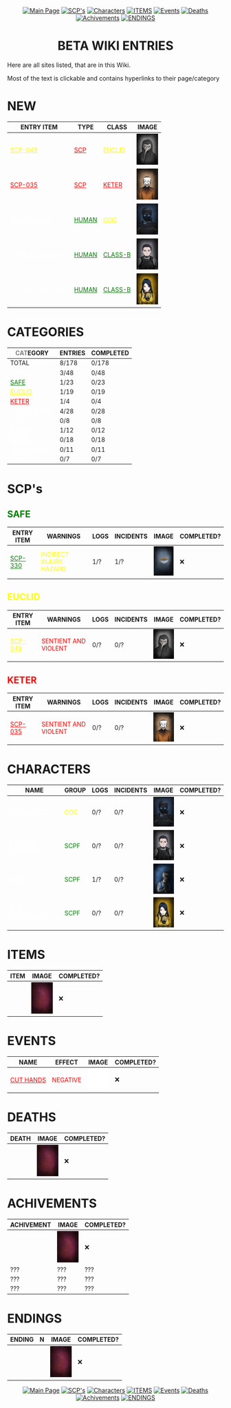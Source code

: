 <p align="center">
    <a href="../index">
        <img src="https://img.shields.io/badge/GO_TO-MAIN_PAGE-ffffff?style=for-the-badge&labelColor=000000&color=ffffff" title="Main Page"/></a>
    <a href="./tree#scps">
        <img src="https://img.shields.io/badge/SCP'S-000000?style=for-the-badge" title="SCP's"/></a>
    <a href="./tree#characters">
        <img src="https://img.shields.io/badge/CHARACTERS-ffffff?style=for-the-badge" title="Characters"/></a>
    <a href="./tree#items">
        <img src="https://img.shields.io/badge/CHARACTERS-000000?style=for-the-badge" title="ITEMS"/></a>
    <a href="./tree#events">
        <img src="https://img.shields.io/badge/EVENTS-ffffff?style=for-the-badge" title="Events"/></a>
    <a href="./tree#deaths">
        <img src="https://img.shields.io/badge/DEATHS-000000?style=for-the-badge" title="Deaths"/></a>
    <a href="./tree#achivements">
        <img src="https://img.shields.io/badge/ARCHIVEMENTS-ffffff?style=for-the-badge" title="Achivements"/></a>
    <a href="./tree#endings">
        <img src="https://img.shields.io/badge/ENDINGS-000000?style=for-the-badge" title="ENDINGS"/></a>
</p>
<h1 align="center">BETA WIKI ENTRIES</h1>

Here are all sites listed, that are in this Wiki.

Most of the text is clickable and contains hyperlinks to their page/category

# NEW

| ENTRY ITEM | TYPE | CLASS | IMAGE |
| --- | --- | --- | --- |
| <a href="./scp/euclid/049" style="color:yellow">SCP-049</a> | <a href="./tree#scps" style="color:red">SCP</a> | <a href="./tree#euclid" style="color:yellow">EUCLID</a> | <img src="../assets/images/scp/euclid/scp_049.png" title="SCP-049" width="50"/> |
| <a href="./scp/keter/035" style="color:red">SCP-035</a> | <a href="./tree#scps" style="color:red">SCP</a> | <a href="./tree#keter" style="color:red">KETER</a> | <img src="../assets/images/scp/keter/035/SCP_035_Human.jpg" title="SCP-035" width="50"/> |
| <a href="./humans/other/goc" style="color:white">GOC SOLDIER</a> | <a href="./tree#characters" style="color:green">HUMAN</a> | <a href="./tree#characters" style="color:yellow">GOC</a> | <img src="../assets/images/characters/GOC.png" width="50" title="GOC"/> |
| <a href="./humans/foundation/gensecurity" style="color:white">HEAD OF SECURITY</a> | <a href="./tree#characters" style="color:green">HUMAN</a> | <a href="./tree#characters" style="color:green">CLASS-B</a> | <img src="../assets/images/characters/GenSecurity.png" width="50" title="Head of security"/> |
| <a href="./humans/foundation/scp-researcher" style="color:white">SCP-RESEARCHER</a> | <a href="./tree#characters" style="color:green">HUMAN</a> | <a href="./tree#characters" style="color:green">CLASS-B</a> | <img src="../assets/images/characters/SCP_Researcher.jpg" width="50" title="scp-researcher"/> |

# CATEGORIES

| <span style="color: gray">CAT</span>EGORY | ENTRIES | COMPLETED |
| --- | --- | --- |
| TOTAL | 8/178 | 0/178 |
| <a href="./tree#scps" style="color:white">SCP's</a> | 3/48 | 0/48 |
| <a href="./tree#safe" style="color:green">SAFE</a> | 1/23 | 0/23 |
| <a href="./tree#euclid" style="color:yellow">EUCLID</a> | 1/19 | 0/19 |
| <a href="./tree#keter" style="color:red">KETER</a> | 1/4 | 0/4 |
| <a href="./tree#characters" style="color:white">CHARACTERS</a> | 4/28 | 0/28 |
| <a href="./tree#items" style="color:white">ITEMS</a> | 0/8 | 0/8 |
| <a href="./tree#events" style="color:white">EVENTS</a> | 1/12 | 0/12 |
| <a href="tree#deaths" style="color:white">DEATHS</a> | 0/18 | 0/18 |
| <a href="tree#achivements" style="color:white">ACHIVEMENTS</a> | 0/11 | 0/11 |
| <a href="tree#endings" style="color:white">ENDINGS</a> | 0/7 | 0/7 |


# SCP's

## <span style="color: green">SAFE</span>

| ENTRY ITEM | WARNINGS | LOGS | INCIDENTS | IMAGE | COMPLETED? |
| --- | --- | --- | --- | --- | --- |
| <a href="./scp/safe/330" style="color:green">SCP-330</a> | <span style="color: yellow">INDIRECT INJURY HAZARD</span> | 1/? | 1/? | <img src="../assets/images/scp/safe/330/SCP_330.jpg" title="SCP-330" width="50"/> | ❌ |

## <span style="color: yellow">EUCLID</span>

| ENTRY ITEM | WARNINGS | LOGS | INCIDENTS | IMAGE | COMPLETED? |
| --- | --- | --- | --- | --- | --- |
| <a href="./scp/euclid/049" style="color:yellow">SCP-049</a> | <span style="color: red">SENTIENT AND VIOLENT</span> | 0/? | 0/? | <img src="../assets/images/scp/euclid/scp_049.png" title="SCP-049" width="50"/> | ❌ |

## <span style="color: red">KETER</span>

| ENTRY ITEM | WARNINGS | LOGS | INCIDENTS | IMAGE | COMPLETED? |
| --- | --- | --- | --- | --- | --- |
| <a href="./scp/keter/035" style="color:red">SCP-035</a> | <span style="color: red">SENTIENT AND VIOLENT</span> | 0/? | 0/? | <img src="../assets/images/scp/keter/035/SCP_035_Human.jpg" title="SCP-035" width="50"/> | ❌ |


# CHARACTERS

| NAME| GROUP | LOGS | INCIDENTS  | IMAGE | COMPLETED? |
| --- | --- | --- | --- | --- | --- |
| <a href="./humans/other/goc" style="color:white">GOC SOLDIER</a> | <span style="color: yellow">GOC</span> | 0/? | 0/? | <img src="../assets/images/characters/GOC.png" width="50" title="GOC"/> | ❌ |
| <a href="./humans/foundation/gensecurity" style="color:white">HEAD OF SECURITY</a> | <span style="color: green">SCPF</span> | 0/? | 0/? | <img src="../assets/images/characters/GenSecurity.png" title="Head of security" width="50"/> | ❌ |
| <a href="./humans/foundation/janitor" style="color:white">JANITOR</a> | <span style="color: green">SCPF</span> | 1/? | 0/? | <img src="../assets/images/characters/cleaner.jpg" title="Janitor" width="50"/> | ❌ |
| <a href="./humans/foundation/scp-researcher" style="color:white">SCP-RESEARCHER</a> | <span style="color: green">SCPF</span> | 0/? | 0/? | <img src="../assets/images/characters/SCP_Researcher.jpg" width="50"/> | ❌ |

# ITEMS

| ITEM | IMAGE | COMPLETED? |
| --- | --- | --- |
|  | <img src="../assets/images/misc/SpaceBack.png" title="PLACEHOLDER" width="50"/> | ❌ |


# EVENTS

| NAME | EFFECT | IMAGE | COMPLETED? |
| --- | --- | --- | - |
| <a href="./events/cuthands" style="color:red">CUT HANDS</a> | <span style="color:red">NEGATIVE</span> | <img src="../assets/images/events/eventCutHands.png" title="cut hands icon" width="50" height="50"/> | ❌ |

# DEATHS

| DEATH | IMAGE | COMPLETED? |
| --- | --- | --- |
|  | <img src="../assets/images/misc/SpaceBack.png" title="PLACEHOLDER" width="50"/> | ❌ |

# ACHIVEMENTS

| ACHIVEMENT | IMAGE | COMPLETED? | 
| --- | --- | --- |
|  | <img src="../assets/images/misc/SpaceBack.png" title="PLACEHOLDER" width="50"/> | ❌ |
| ??? | ??? | ??? |
| ??? | ??? | ??? |
| ??? | ??? | ??? |

# ENDINGS

| ENDING | N | IMAGE | COMPLETED? |
| --- | --- | --- | - |
|  |  | <img src="../assets/images/misc/SpaceBack.png" title="PLACEHOLDER" width="50"/> | ❌ |

<p align="center">
    <a href="../index">
        <img src="https://img.shields.io/badge/GO_TO-MAIN_PAGE-ffffff?style=for-the-badge&labelColor=000000&color=ffffff" title="Main Page"/></a>
    <a href="./tree#scps">
        <img src="https://img.shields.io/badge/SCP'S-000000?style=for-the-badge" title="SCP's"/></a>
    <a href="./tree#characters">
        <img src="https://img.shields.io/badge/CHARACTERS-ffffff?style=for-the-badge" title="Characters"/></a>
    <a href="./tree#items">
        <img src="https://img.shields.io/badge/CHARACTERS-000000?style=for-the-badge" title="ITEMS"/></a>
    <a href="./tree#events">
        <img src="https://img.shields.io/badge/EVENTS-ffffff?style=for-the-badge" title="Events"/></a>
    <a href="./tree#deaths">
        <img src="https://img.shields.io/badge/DEATHS-000000?style=for-the-badge" title="Deaths"/></a>
    <a href="./tree#achivements">
        <img src="https://img.shields.io/badge/ARCHIVEMENTS-ffffff?style=for-the-badge" title="Achivements"/></a>
    <a href="./tree#endings">
        <img src="https://img.shields.io/badge/ENDINGS-000000?style=for-the-badge" title="ENDINGS"/></a>
</p>